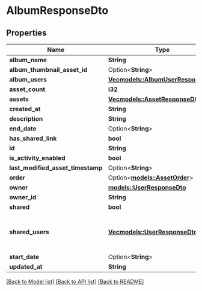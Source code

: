 # AlbumResponseDto

## Properties

Name | Type | Description | Notes
------------ | ------------- | ------------- | -------------
**album_name** | **String** |  | 
**album_thumbnail_asset_id** | Option<**String**> |  | 
**album_users** | [**Vec<models::AlbumUserResponseDto>**](AlbumUserResponseDto.md) |  | 
**asset_count** | **i32** |  | 
**assets** | [**Vec<models::AssetResponseDto>**](AssetResponseDto.md) |  | 
**created_at** | **String** |  | 
**description** | **String** |  | 
**end_date** | Option<**String**> |  | [optional]
**has_shared_link** | **bool** |  | 
**id** | **String** |  | 
**is_activity_enabled** | **bool** |  | 
**last_modified_asset_timestamp** | Option<**String**> |  | [optional]
**order** | Option<[**models::AssetOrder**](AssetOrder.md)> |  | [optional]
**owner** | [**models::UserResponseDto**](UserResponseDto.md) |  | 
**owner_id** | **String** |  | 
**shared** | **bool** |  | 
**shared_users** | [**Vec<models::UserResponseDto>**](UserResponseDto.md) | This property was deprecated in v1.102.0 | 
**start_date** | Option<**String**> |  | [optional]
**updated_at** | **String** |  | 

[[Back to Model list]](../README.md#documentation-for-models) [[Back to API list]](../README.md#documentation-for-api-endpoints) [[Back to README]](../README.md)


